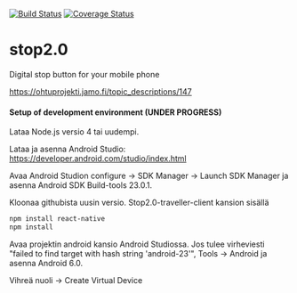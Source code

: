 [![Build Status](https://travis-ci.org/STOP2/stop2.0-traveller-client.svg?branch=master)](https://travis-ci.org/STOP2/stop2.0-traveller-client)
[![Coverage Status](https://coveralls.io/repos/github/STOP2/stop2.0-traveller-client/badge.svg?branch=master)](https://coveralls.io/github/STOP2/stop2.0-traveller-client?branch=master)

# stop2.0
Digital stop button for your mobile phone

https://ohtuprojekti.jamo.fi/topic_descriptions/147

#### Setup of development environment (UNDER PROGRESS) 

Lataa Node.js versio 4 tai uudempi.

Lataa ja asenna Android Studio: https://developer.android.com/studio/index.html

Avaa Android Studion configure -> SDK Manager -> Launch SDK Manager ja asenna Android SDK Build-tools 23.0.1.

Kloonaa githubista uusin versio. Stop2.0-traveller-client kansion sisällä
```bash
npm install react-native
npm install
```

Avaa projektin android kansio Android Studiossa. Jos tulee virheviesti "failed to find target with hash string 'android-23'", Tools -> Android ja asenna Android 6.0.

Vihreä nuoli -> Create Virtual Device

